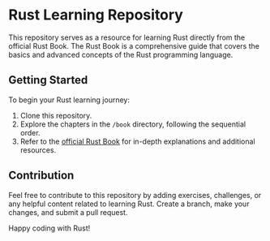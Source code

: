 # Rust Learning Repository

This repository serves as a resource for learning Rust directly from the official Rust Book. The Rust Book is a comprehensive guide that covers the basics and advanced concepts of the Rust programming language.

## Getting Started

To begin your Rust learning journey:

1. Clone this repository.
2. Explore the chapters in the `/book` directory, following the sequential order.
3. Refer to the [official Rust Book](https://doc.rust-lang.org/book/) for in-depth explanations and additional resources.

## Contribution

Feel free to contribute to this repository by adding exercises, challenges, or any helpful content related to learning Rust. Create a branch, make your changes, and submit a pull request.

Happy coding with Rust!

